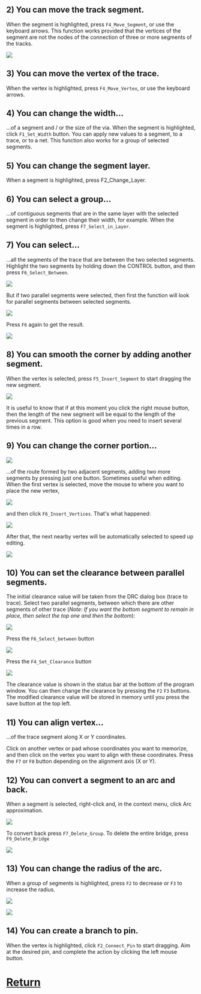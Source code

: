 ## 2) You can move the track segment. 

When the segment is highlighted, press `F4_Move_Segment`, or use the keyboard arrows. This function works provided that the vertices of the segment are not the nodes of the connection of three or more segments of the tracks.

![](pictures/edit_tr2.png)

## 3) You can move the vertex of the trace. 

When the vertex is highlighted, press `F4_Move_Vertex`, or use the keyboard arrows.

## 4) You can change the width...

...of a segment and / or the size of the via. When the segment is highlighted, click `F1_Set_Width` button. You can apply new values to a segment, to a trace, or to a net. This function also works for a group of selected segments.

## 5) You can change the segment layer.

When a segment is highlighted, press F2_Change_Layer.

## 6) You can select a group...

...of contiguous segments that are in the same layer with the selected segment in order to then change their width, for example. When the segment is highlighted, press `F7_Select_in_Layer`.

## 7) You can select...

...all the segments of the trace that are between the two selected segments. Highlight the two segments by holding down the CONTROL button, and then press `F6_Select_Between`.

![](pictures/sel_between1.png)

But if two parallel segments were selected, then first the function will look for parallel segments between selected segments.

![](pictures/sel_between2.png)

Press `F6` again to get the result.

![](pictures/sel_between3.png)

## 8) You can smooth the corner by adding another segment.

When the vertex is selected, press `F5_Insert_Segment` to start dragging the new segment. 

![](pictures/edit_tr7.png)

It is useful to know that if at this moment you click the right mouse button, then the length of the new segment will be equal to the length of the previous segment. This option is good when you need to insert several times in a row.

## 9) You can change the corner portion... 

![](pictures/edit_tr8.png)

...of the route formed by two adjacent segments, adding two more segments by pressing just one button. Sometimes useful when editing. When the first vertex is selected, move the mouse to where you want to place the new vertex, 

![](pictures/edit_tr8_2.png)

and then click `F6_Insert_Vertices`. That's what happened:

![](pictures/edit_tr8_3.png)

After that, the next nearby vertex will be automatically selected to speed up editing.

![](pictures/edit_tr8_4.png)

## 10) You can set the clearance between parallel segments. 
The initial clearance value will be taken from the DRC dialog box (trace to trace). Select two parallel segments, between which there are other segments of other trace (_Note: If you want the bottom segment to remain in place, then select the top one and then the bottom_):

![](pictures/set_cl1.png)

Press the `F6_Select_between` button

![](pictures/set_cl2.png)

Press the `F4_Set_Clearance` button

![](pictures/set_cl3.png)

The clearance value is shown in the status bar at the bottom of the program window. You can then change the clearance by pressing the `F2` `F3` buttons. The modified clearance value will be stored in memory until you press the save button at the top left.

## 11) You can align vertex...

...of the trace segment along X or Y coordinates. 

Click on another vertex or pad whose coordinates you want to memorize, and then click on the vertex you want to align with these coordinates. Press the `F7` or `F8` button depending on the alignment axis (X or Y).

## 12) You can convert a segment to an arc and back. 

When a segment is selected, right-click and, in the context menu, click Arc approximation. 

![](pictures/arc_approx1.png)

To convert back press `F7_Delete_Group`. To delete the entire bridge, press `F9_Delete_Bridge`

![](pictures/del_bridge.png)

## 13) You can change the radius of the arc. 

When a group of segments is highlighted, press `F2` to decrease or `F3` to increase the radius.

![](pictures/arc_approx2.png)

![](pictures/rad_tr1.png)

## 14) You can create a branch to pin. 

When the vertex is highlighted, click `F2_Connect_Pin` to start dragging. Aim at the desired pin, and complete the action by clicking the left mouse button.

# [Return](How_to.md)

